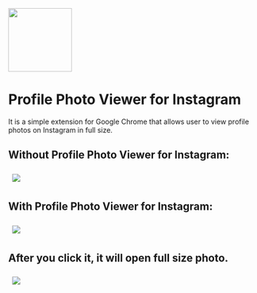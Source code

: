 <img src="docs/img/192x192.png" style="margin:32px 0 0 0" width="128">

# Profile Photo Viewer for Instagram
It is a simple extension for Google Chrome that allows user to view profile photos on Instagram in full size.

## Without Profile Photo Viewer for Instagram:
<img src="docs/no_ppvif.png" style="margin:8px">

## With Profile Photo Viewer for Instagram:
<img src="docs/with_ppvif.png" style="margin:8px">

## After you click it, it will open full size photo.
<img src="docs/zoomed.png" style="margin:8px">
